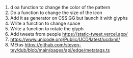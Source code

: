 1. d oa function to change the color of the pattern
2. Do a function to change the size of the icon
3. Add it as generator on CSS.GG but launch it with glyphs
4. Write a function to change space
5. Write a function to rotate the glyph
6. Add tweets from people https://static-tweet.vercel.app/
7. https://www.unicode.org/Public/UCD/latest/ucdxml/
8. MEtas https://github.com/steven-tey/dub/blob/main/pages/api/edge/metatags.ts
